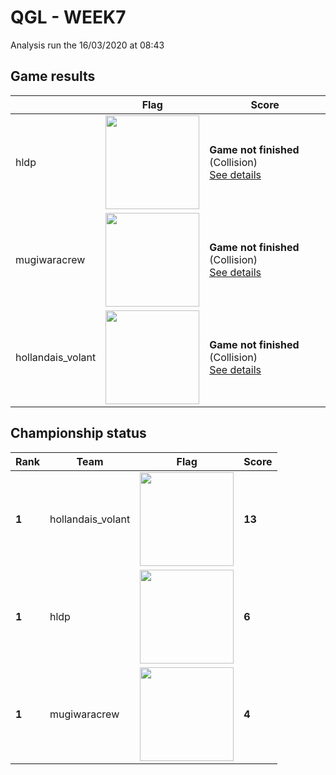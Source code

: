 # QGL - WEEK7

Analysis run the 16/03/2020 at 08:43

## Game results

||Flag|Score|
|--|--|--|
|hldp|<img src="../../flags/hldp.png" width="150" height="" />|**Game not finished** (Collision)<br>[See details](./pool-0/hldp.log)|
|mugiwaracrew|<img src="../../flags/mugiwaracrew.png" width="150" height="" />|**Game not finished** (Collision)<br>[See details](./pool-1/mugiwaracrew.log)|
|hollandais_volant|<img src="../../flags/hollandais_volant.png" width="150" height="" />|**Game not finished** (Collision)<br>[See details](./pool-2/hollandais_volant.log)|
## Championship status

|Rank|Team|Flag|Score|
|--|--|--|--|
|**1**|hollandais_volant|<img src="../../flags/hollandais_volant.png" width="150" height="" />|**13**|
|**1**|hldp|<img src="../../flags/hldp.png" width="150" height="" />|**6**|
|**1**|mugiwaracrew|<img src="../../flags/mugiwaracrew.png" width="150" height="" />|**4**|
